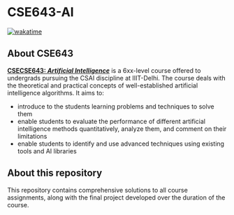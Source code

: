# CSE643-AI

[![wakatime](https://wakatime.com/badge/user/018c271e-45c3-428e-96ed-b810274da52c/project/5aaddef0-3680-4501-9856-cf10f4de311d.svg)](https://wakatime.com/badge/user/018c271e-45c3-428e-96ed-b810274da52c/project/5aaddef0-3680-4501-9856-cf10f4de311d)

## About CSE643

**[CSECSE643: *Artificial Intelligence*](http://techtree.iiitd.edu.in/viewDescription/filename?=CSE643)** is a 6xx-level course offered to undergrads pursuing the CSAI discipline at IIIT-Delhi. The course deals with the theoretical and practical concepts of well-established artificial intelligence algorithms. It aims to:

- introduce to the students learning problems and techniques to solve them
- enable students to evaluate the performance of different artificial intelligence methods quantitatively, analyze them, and comment on their limitations
- enable students to identify and use advanced techniques using existing tools and AI libraries

## About this repository

This repository contains comprehensive solutions to all course assignments, along with the final project developed over the duration of the course.
